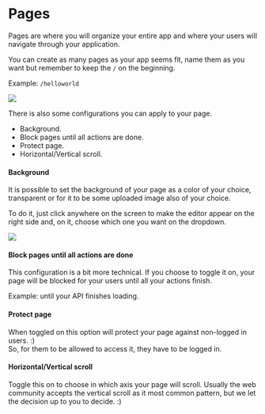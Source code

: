 # Pages

Pages are where you will organize your entire app and where your users will navigate through your application.

You can create as many pages as your app seems fit, name them as you want but remember to keep the `/` on the beginning.

Example: `/helloworld`

![](../../../.gitbook/assets/changepagename%20%281%29.gif)

There is also some configurations you can apply to your page.

* Background.
* Block pages until all actions are done.
* Protect page.
* Horizontal/Vertical scroll.

#### Background

 It is possible to set the background of your page as a color of your choice, transparent or for it to be some uploaded image also of your choice.

To do it, just click anywhere on the screen to make the editor appear on the right side and, on it, choose which one you want on the dropdown.

![](../../../.gitbook/assets/changebackgroundcolor%20%281%29.gif)

#### Block pages until all actions are done 

This configuration is a bit more technical. If you choose to toggle it on, your page will be blocked for your users until all your actions finish.

Example: until your API finishes loading.

#### Protect page

When toggled on this option will protect your page against non-logged in users. :\)  
So, for them to be allowed to access it, they have to be logged in.

#### Horizontal/Vertical scroll

Toggle this on to choose in which axis your page will scroll. Usually the web community accepts the vertical scroll as it most common pattern, but we let the decision up to you to decide. :\) 

